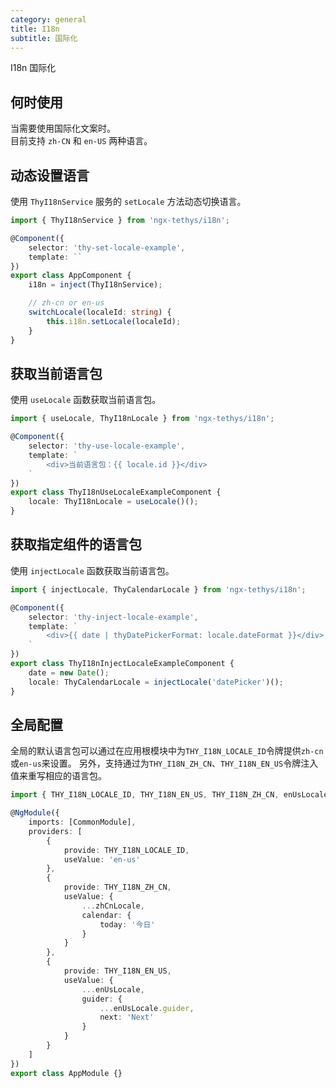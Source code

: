 ```yaml
---
category: general
title: I18n
subtitle: 国际化
---
```


<alert>I18n 国际化</alert>

## 何时使用
当需要使用国际化文案时。<br/>
目前支持 `zh-CN` 和 `en-US` 两种语言。



## 动态设置语言
使用 `ThyI18nService` 服务的 `setLocale` 方法动态切换语言。
```ts
import { ThyI18nService } from 'ngx-tethys/i18n';

@Component({
    selector: 'thy-set-locale-example',
    template: ``
})
export class AppComponent {
    i18n = inject(ThyI18nService);

    // zh-cn or en-us
    switchLocale(localeId: string) {
        this.i18n.setLocale(localeId);
    }
}

```

## 获取当前语言包
使用 `useLocale` 函数获取当前语言包。
```ts
import { useLocale, ThyI18nLocale } from 'ngx-tethys/i18n';

@Component({
    selector: 'thy-use-locale-example',
    template: `
        <div>当前语言包：{{ locale.id }}</div>
    `
})
export class ThyI18nUseLocaleExampleComponent {
    locale: ThyI18nLocale = useLocale()();
}
```


## 获取指定组件的语言包
使用 `injectLocale` 函数获取当前语言包。
```ts
import { injectLocale, ThyCalendarLocale } from 'ngx-tethys/i18n';

@Component({
    selector: 'thy-inject-locale-example',
    template: `
        <div>{{ date | thyDatePickerFormat: locale.dateFormat }}</div>
    `
})
export class ThyI18nInjectLocaleExampleComponent {
    date = new Date();
    locale: ThyCalendarLocale = injectLocale('datePicker')();
}
```


## 全局配置
全局的默认语言包可以通过在应用根模块中为`THY_I18N_LOCALE_ID`令牌提供`zh-cn`或`en-us`来设置。
另外，支持通过为`THY_I18N_ZH_CN`、`THY_I18N_EN_US`令牌注入值来重写相应的语言包。
```ts
import { THY_I18N_LOCALE_ID, THY_I18N_EN_US, THY_I18N_ZH_CN, enUsLocale, zhCnLocale } from 'ngx-tethys/i18n';

@NgModule({
    imports: [CommonModule],
    providers: [
        {
            provide: THY_I18N_LOCALE_ID,
            useValue: 'en-us'
        },
        {
            provide: THY_I18N_ZH_CN,
            useValue: {
                ...zhCnLocale,
                calendar: {
                    today: '今日'
                }
            }
        },
        {
            provide: THY_I18N_EN_US,
            useValue: {
                ...enUsLocale,
                guider: {
                    ...enUsLocale.guider,
                    next: 'Next'
                }
            }
        }
    ]
})
export class AppModule {}
```



